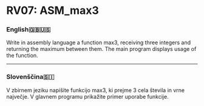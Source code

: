 # RV07: ASM_max3

### English🇬🇧🇺🇸
Write in assembly language a function max3, receiving three integers and returning the maximum between them. The main program displays usage of the function.


---

### Slovenščina🇸🇮

V zbirnem jeziku napišite funkcijo max3, ki prejme 3 cela števila in vrne največje. V glavnem programu prikažite primer uporabe funkcije.
